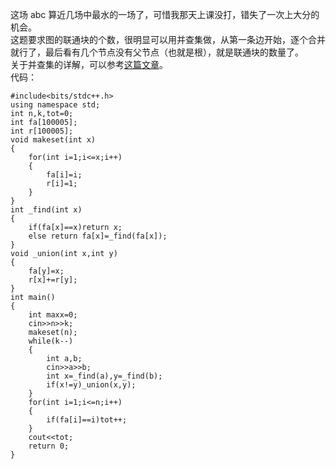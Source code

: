 这场 abc 算近几场中最水的一场了，可惜我那天上课没打，错失了一次上大分的机会。  
这题要求图的联通块的个数，很明显可以用并查集做，从第一条边开始，逐个合并就行了，最后看有几个节点没有父节点（也就是根），就是联通块的数量了。  
关于并查集的详解，可以参考[这篇文章](https://blog.csdn.net/LWR_Shadow/article/details/124873281)。  
代码：
```
#include<bits/stdc++.h>
using namespace std;
int n,k,tot=0;
int fa[100005];
int r[100005];
void makeset(int x)
{
    for(int i=1;i<=x;i++)
	{
        fa[i]=i;
        r[i]=1; 
    }
} 
int _find(int x)
{
    if(fa[x]==x)return x;
    else return fa[x]=_find(fa[x]);
}   
void _union(int x,int y)
{
    fa[y]=x;
    r[x]+=r[y];  
}  
int main()
{
	int maxx=0;
    cin>>n>>k; 
    makeset(n);
    while(k--)
	{
        int a,b;
        cin>>a>>b;
        int x=_find(a),y=_find(b);
        if(x!=y)_union(x,y);
    }    
    for(int i=1;i<=n;i++)
	{
		if(fa[i]==i)tot++;
	}
	cout<<tot;
    return 0;
}
```
